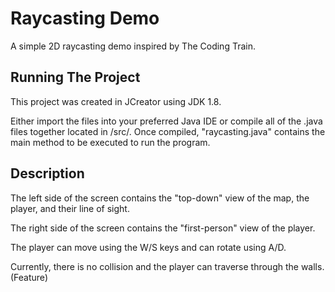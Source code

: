 # Raycasting Demo
A simple 2D raycasting demo inspired by The Coding Train.

## Running The Project
This project was created in JCreator using JDK 1.8.

Either import the files into your preferred Java IDE or compile all of the .java files together located in /src/. Once compiled, "raycasting.java" contains the main method to be executed to run the program.

## Description

The left side of the screen contains the "top-down" view of the map, the player, and their line of sight. 

The right side of the screen contains the "first-person" view of the player. 

The player can move using the W/S keys and can rotate using A/D.

Currently, there is no collision and the player can traverse through the walls. (Feature)
